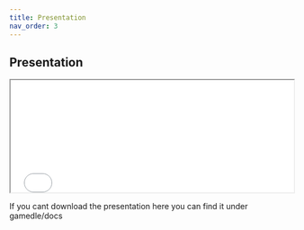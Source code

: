 ```yaml
---
title: Presentation
nav_order: 3
---
```



## Presentation


<iframe src="../assets/images/gamedle_presentation.pdf" width="100%" height="200px">Download PDF</iframe>

If you cant download the presentation here you can find it under gamedle/docs

